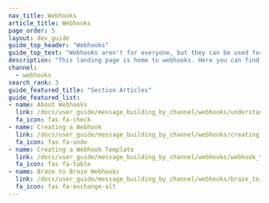```yaml
---
nav_title: Webhooks
article_title: Webhooks
page_order: 5
layout: dev_guide
guide_top_header: "Webhooks"
guide_top_text: "Webhooks aren't for everyone, but they can be used for just about anything! Check out the following articles and get flexible with your sending."
description: "This landing page is home to webhooks. Here you can find articles on creating webhooks, creating webhook templates, and Braze to Braze webhooks."
channel:
  - webhooks
search_rank: 3
guide_featured_title: "Section Articles"
guide_featured_list:
- name: About Webhooks
  link: /docs/user_guide/message_building_by_channel/webhooks/understanding_webhooks/
  fa_icon: fas fa-check
- name: Creating a Webhook
  link: /docs/user_guide/message_building_by_channel/webhooks/creating_a_webhook/
  fa_icon: fas fa-undo
- name: Creating a Webhook Template
  link: /docs/user_guide/message_building_by_channel/webhooks/webhook_template/
  fa_icon: fas fa-table
- name: Braze to Braze Webhooks
  link: /docs/user_guide/message_building_by_channel/webhooks/braze_to_braze_webhooks/
  fa_icon: fas fa-exchange-alt
---
```

